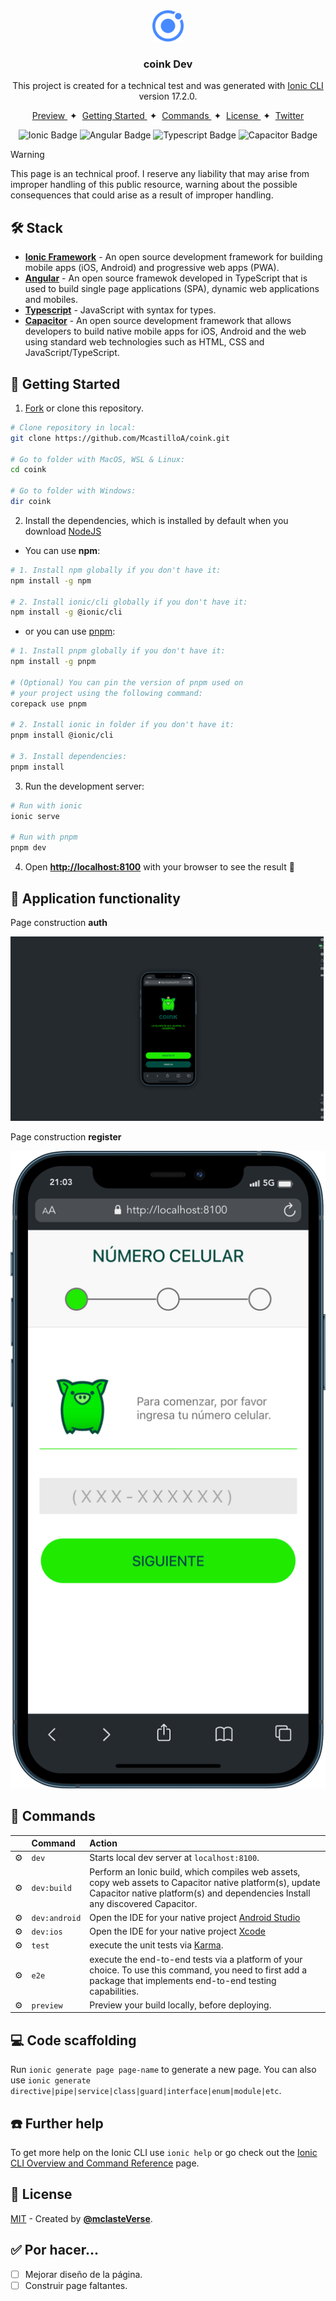<div align="center">
<img src="src/assets/icon/favicon.png" height="50px" width="auto" /> 

### coink Dev
This project is created for a technical test and was generated with [Ionic CLI](https://github.com/ionic-team/ionic-cli) version 17.2.0.
</div>

<div align="center">
    <a href="#" target="_blank">
        Preview
    </a>
    <span>&nbsp;✦&nbsp;</span>
    <a href="#-getting-started">
        Getting Started
    </a>
    <span>&nbsp;✦&nbsp;</span>
    <a href="#-commands">
        Commands
    </a>
    <span>&nbsp;✦&nbsp;</span>
    <a href="#-license">
        License
    </a>
    <span>&nbsp;✦&nbsp;</span>
    <a href="https://twitter.com/MiguelA66750525" target="_blank">
        Twitter
    </a>
</div>

<p></p>

<div align="center">

![Ionic Badge](https://img.shields.io/badge/Ionic_Framework-3880ff?logo=Ionic&logoColor=fff&style=flat)
![Angular Badge](https://img.shields.io/badge/Angular-c3002f?logo=angular&logoColor=fff&style=flat) 
![Typescript Badge](https://img.shields.io/badge/TypeScript-3178c6?logo=typescript&logoColor=fff&style=flat)
![Capacitor Badge](https://img.shields.io/badge/Capacitor-119eff?logo=capacitor&logoColor=fff&style=flat)

</div>

> [!WARNING]
> This page is an technical proof. I reserve any liability that may arise from improper handling of this public resource, warning about the possible consequences that could arise as a result of improper handling.

## 🛠️ Stack

- [**Ionic Framework**](https://ionicframework.com/) - An open source development framework for building mobile apps (iOS, Android) and progressive web apps (PWA).
- [**Angular**](https://angular.io/) - An open source framewok developed in TypeScript that is used to build single page applications (SPA), dynamic web applications and mobiles.
- [**Typescript**](https://www.typescriptlang.org/) - JavaScript with syntax for types.
- [**Capacitor**](https://www.typescriptlang.org/) - An open source development framework that allows developers to build native mobile apps for iOS, Android and the web using standard web technologies such as HTML, CSS and JavaScript/TypeScript.


## 🚀 Getting Started

1. [Fork](https://github.com/McastilloA/coink/fork) or clone this repository.

```bash
# Clone repository in local:
git clone https://github.com/McastilloA/coink.git

# Go to folder with MacOS, WSL & Linux:
cd coink

# Go to folder with Windows:
dir coink
```

2. Install the dependencies, which is installed by default when you download [NodeJS](https://nodejs.org/en)

- You can use **npm**:

```bash
# 1. Install npm globally if you don't have it:
npm install -g npm

# 2. Install ionic/cli globally if you don't have it:
npm install -g @ionic/cli
```

- or you can use [pnpm](https://pnpm.io):

```bash
# 1. Install pnpm globally if you don't have it:
npm install -g pnpm

# (Optional) You can pin the version of pnpm used on 
# your project using the following command:
corepack use pnpm

# 2. Install ionic in folder if you don't have it:
pnpm install @ionic/cli

# 3. Install dependencies:
pnpm install
```

3. Run the development server:

```bash
# Run with ionic
ionic serve

# Run with pnpm
pnpm dev
```

4. Open [**http://localhost:8100**](http://localhost:8100/) with your browser to see the result 🚀


<!-- ### 🤝 Contributing
<a href="https://github.com/McastilloA/sportsBetting/graphs/contributors">
  <img src="https://contrib.rocks/image?repo=midudev/esland-web" />
</a> -->


## 🤩 Application functionality 

Page construction **auth** 

![Image auth](src/assets/resourses/auth.png)


Page construction **register** 

![Image register](src/assets/resourses/register.png)


## 🫡 Commands

|     | Command          | Action                                        |
| :-- | :--------------- | :-------------------------------------------- |
| ⚙️ | `dev` | Starts local dev server at `localhost:8100`.  |
| ⚙️ | `dev:build` | Perform an Ionic build, which compiles web assets, copy web assets to Capacitor native platform(s), update Capacitor native platform(s) and dependencies Install any discovered Capacitor. |
| ⚙️ | `dev:android` | Open the IDE for your native project [Android Studio](https://developer.android.com/studio) |
| ⚙️ | `dev:ios` | Open the IDE for your native project [Xcode](https://developer.apple.com/xcode/) |
| ⚙️ | `test` | execute the unit tests via [Karma](https://karma-runner.github.io). |
| ⚙️ | `e2e` | execute the end-to-end tests via a platform of your choice. To use this command, you need to first add a package that implements end-to-end testing capabilities. |
| ⚙️ | `preview` | Preview your build locally, before deploying. |


## 💻 Code scaffolding

Run `ionic generate page page-name` to generate a new page. You can also use `ionic generate directive|pipe|service|class|guard|interface|enum|module|etc`.


## ☎️ Further help

To get more help on the Ionic CLI use `ionic help` or go check out the [Ionic CLI Overview and Command Reference](https://ionicframework.com/docs/cli) page.



## 🔑 License

[MIT](#) - Created by [**@mclasteVerse**](https://github.com/McastilloA).

## ✅ Por hacer...

- [ ] Mejorar diseño de la página.
- [ ] Construir page faltantes.
